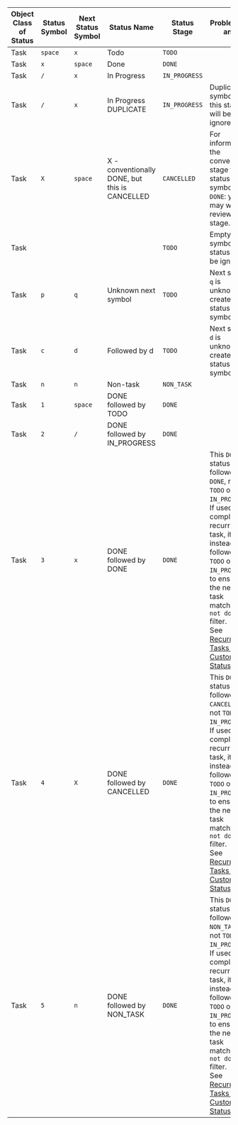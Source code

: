 | Object Class of Status | Status Symbol | Next Status Symbol | Status Name | Status Stage | Problems (if any) |
| ----- | ----- | ----- | ----- | ----- | ----- |
| Task | `space` | `x` | Todo | `TODO` |  |
| Task | `x` | `space` | Done | `DONE` |  |
| Task | `/` | `x` | In Progress | `IN_PROGRESS` |  |
| Task | `/` | `x` | In Progress DUPLICATE | `IN_PROGRESS` | Duplicate symbol '`/`': this status will be ignored. |
| Task | `X` | `space` | X - conventionally DONE, but this is CANCELLED | `CANCELLED` | For information, the conventional stage for status symbol `X` is `DONE`: you may wish to review this stage. |
| Task |  |  |  | `TODO` | Empty symbol: this status will be ignored. |
| Task | `p` | `q` | Unknown next symbol | `TODO` | Next symbol `q` is unknown: create a status with symbol `q`. |
| Task | `c` | `d` | Followed by d | `TODO` | Next symbol `d` is unknown: create a status with symbol `d`. |
| Task | `n` | `n` | Non-task | `NON_TASK` |  |
| Task | `1` | `space` | DONE followed by TODO | `DONE` |  |
| Task | `2` | `/` | DONE followed by IN_PROGRESS | `DONE` |  |
| Task | `3` | `x` | DONE followed by DONE | `DONE` | This `DONE` status is followed by `DONE`, not `TODO` or `IN_PROGRESS`.<br>If used to complete a recurring task, it will instead be followed by `TODO` or `IN_PROGRESS`, to ensure the next task matches the `not done` filter.<br>See [Recurring Tasks and Custom Statuses](https://publish.obsidian.md/tasks/Getting+Started/Statuses/Recurring+Tasks+and+Custom+Statuses). |
| Task | `4` | `X` | DONE followed by CANCELLED | `DONE` | This `DONE` status is followed by `CANCELLED`, not `TODO` or `IN_PROGRESS`.<br>If used to complete a recurring task, it will instead be followed by `TODO` or `IN_PROGRESS`, to ensure the next task matches the `not done` filter.<br>See [Recurring Tasks and Custom Statuses](https://publish.obsidian.md/tasks/Getting+Started/Statuses/Recurring+Tasks+and+Custom+Statuses). |
| Task | `5` | `n` | DONE followed by NON_TASK | `DONE` | This `DONE` status is followed by `NON_TASK`, not `TODO` or `IN_PROGRESS`.<br>If used to complete a recurring task, it will instead be followed by `TODO` or `IN_PROGRESS`, to ensure the next task matches the `not done` filter.<br>See [Recurring Tasks and Custom Statuses](https://publish.obsidian.md/tasks/Getting+Started/Statuses/Recurring+Tasks+and+Custom+Statuses). |
